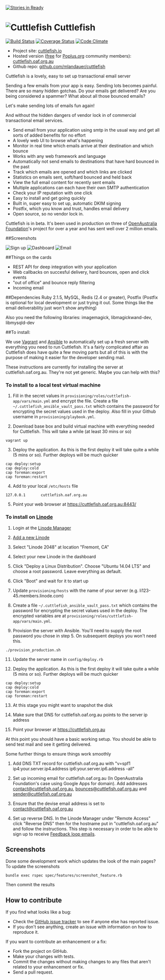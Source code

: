[![Stories in Ready](https://badge.waffle.io/mlandauer/cuttlefish.png?label=ready&title=Ready)](https://waffle.io/mlandauer/cuttlefish)

# ![Cuttlefish](https://raw.github.com/mlandauer/cuttlefish/master/app/assets/images/cuttlefish_80x48.png) Cuttlefish

[![Build Status](https://travis-ci.org/mlandauer/cuttlefish.png?branch=master)](https://travis-ci.org/mlandauer/cuttlefish) [![Coverage Status](https://coveralls.io/repos/mlandauer/cuttlefish/badge.png?branch=master)](https://coveralls.io/r/mlandauer/cuttlefish) [![Code Climate](https://codeclimate.com/github/mlandauer/cuttlefish.png)](https://codeclimate.com/github/mlandauer/cuttlefish)

* Project site: [cuttlefish.io](https://cuttlefish.io)
* Hosted version ([free](http://poplus.org/posts/email-is-your-secret-weapon/) for [Poplus.org](http://poplus.org/) community members): [cuttlefish.oaf.org.au](https://cuttlefish.oaf.org.au)
* Github repo:  [github.com/mlandauer/cuttlefish](https://github.com/mlandauer/cuttlefish)

Cuttlefish is a lovely, easy to set up transactional email server

Sending a few emails from your app is easy. Sending lots becomes painful. There are so many hidden gotchas. Do your emails get delivered? Are you being considered a spammer? What about all those bounced emails?

Let's make sending lots of emails fun again!

And without the hidden dangers of vendor lock in of commercial transactional email services.

* Send email from your application using smtp in the usual way and get all sorts of added benefits for no effort
* A lovely web UI to browse what's happening
* Monitor in real time which emails arrive at their destination and which bounce
* Works with any web framework and language
* Automatically not send emails to destinations that have hard bounced in the past
* Track which emails are opened and which links are clicked
* Statistics on emails sent, soft/hard bounced and held back
* View the full email content for recently sent emails
* Multiple applications can each have their own SMTP authentication
* Check your IP reputation with one click
* Easy to install and get going quickly
* Built in, super easy to set up, automatic DKIM signing
* Postfix, which you know and trust, handles email delivery
* Open source, so no vendor lock in.

Cuttlefish is in beta. It's been used in production on three of [OpenAustralia Foundation](http://www.openaustraliafoundation.org.au)'s project for over a year and has sent well over 2 million emails.

##Screenshots

![Sign up](https://raw.github.com/mlandauer/cuttlefish/master/app/assets/images/screenshots/1.png)
![Dashboard](https://raw.github.com/mlandauer/cuttlefish/master/app/assets/images/screenshots/2.png)
![Email](https://raw.github.com/mlandauer/cuttlefish/master/app/assets/images/screenshots/3.png)

##Things on the cards

* REST API for deep integration with your application
* Web callbacks on succesful delivery, hard bounces, open and click events
* "out of office" and bounce reply filtering
* Incoming email

##Dependencies
Ruby 2.1.5, MySQL, Redis (2.4 or greater), Postfix
(Postfix is optional for local development or just trying it out. Some things like the email deliverability just won't show anything)

Also you need the following libraries:
imagemagick, libmagickwand-dev, libmysqld-dev

##To install:

We use [Vagrant](https://www.vagrantup.com/) and [Ansible](http://docs.ansible.com/) to automatically set up a fresh server with everything you need to run Cuttlefish. It's a fairly complicated affair as Cuttlefish does have quite a few moving
parts but all of this is with the purpose of making it easier for the developer sending mail.

These instructions are currently for installing the server at cuttlefish.oaf.org.au. They're not
yet generic. Maybe you can help with this?

### To install to a local test virtual machine

1. Fill in the secret values in `provisioning/roles/cuttlefish-app/vars/main.yml` and encrypt the file. Create a file `~/.cuttlefish_ansible_vault_pass.txt` which contains the password for encrypting the secret values used in the deploy. Also fill in your Github username in `provisioning/playbook.yml`.

2. Download base box and build virtual machine with everything needed for Cuttlefish. This will take a while (at least 30 mins or so)
```
vagrant up
```

3. Deploy the application. As this is the first deploy it will take quite a while (5 mins or so). Further deploys will be much quicker
```
cap deploy:setup
cap deploy:cold
cap foreman:export
cap foreman:restart
```

4. Add to your local `/etc/hosts` file
```
127.0.0.1       cuttlefish.oaf.org.au
```

5. Point your web browser at https://cuttlefish.oaf.org.au:8443/

### To install on [Linode](https://www.linode.com/)

1. Login at the [Linode Manager](https://manager.linode.com/)

2. [Add a new Linode](https://manager.linode.com/linodes/add)

3. Select "Linode 2048" at location "Fremont, CA"

4. Select your new Linode in the dashboard

5. Click "Deploy a Linux Distribution". Choose "Ubuntu 14.04 LTS" and choose a root password. Leave everything as default.

6. Click "Boot" and wait for it to start up

8. Update `provisioning/hosts` with the name of your server (e.g. li123-45.members.linode.com)

9. Create a file `~/.cuttlefish_ansible_vault_pass.txt` which contains the password for encrypting the secret values used in the deploy. The encrypted variables are at `provisioning/roles/cuttlefish-app/vars/main.yml`.

10. Provision the server with Ansible. You'll need to supply the root password you chose in step 5. On subsequent deploys you won't need this.
```
./provision_production.sh
```

11. Update the server name in `config/deploy.rb`

12. Deploy the application. As this is the first deploy it will take quite a while (5 mins or so). Further deploys will be much quicker
```
cap deploy:setup
cap deploy:cold
cap foreman:export
cap foreman:restart
```

13. At this stage you might want to snapshot the disk

14. Make sure that DNS for cuttlefish.oaf.org.au points to the server ip address

14. Point your browser at https://cuttlefish.org.au

At this point you should have a basic working setup. You should be able to send test mail and see it getting delivered.

Some further things to ensure things work smoothly

1. Add DNS TXT record for cuttlefish.oaf.org.au with "v=spf1 ip4:your.server.ip4.address ip6:your.server.ip6.address -all"

2. Set up incoming email for cuttlefish.oaf.org.au (In OpenAustralia Foundation's case using Google Apps for domain). Add addresses contact@cuttlefish.oaf.org.au, bounces@cuttlefish.oaf.org.au and sender@cuttlefish.oaf.org.au

2. Ensure that the devise email address is set to contact@cuttlefish.oaf.org.au

3. Set up reverse DNS. In the Linode Manager under "Remote Access" click "Reverse DNS" then for the hostname put in "cuttlefish.oaf.org.au" and follow the instructions. This step is necessary in order to be able to sign up to receive [Feedback loop emails](https://en.wikipedia.org/wiki/Feedback_loop_%28email%29).


## Screenshots
Done some development work which updates the look of the main pages? To update the screenshots
```
bundle exec rspec spec/features/screenshot_feature.rb
```
Then commit the results

## How to contribute

If you find what looks like a bug:

* Check the [GitHub issue tracker](http://github.com/mlandauer/cuttlefish/issues/)
  to see if anyone else has reported issue.
* If you don't see anything, create an issue with information on how to reproduce it.

If you want to contribute an enhancement or a fix:

* Fork the project on GitHub.
* Make your changes with tests.
* Commit the changes without making changes to any files that aren't related to your enhancement or fix.
* Send a pull request.
